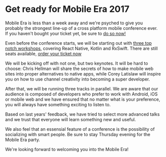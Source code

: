 Get ready for Mobile Era 2017
=============================

Mobile Era is less than a week away and we're psyched to give you probably the strongest line-up of a cross platform mobile conference ever. If you haven't bought your ticket yet, be sure to [do so now!](https://ti.to/mobile-era/2017)

Even before the conference starts, we will be starting out with [three top notch workshops](https://mobileera.rocks/workshops), covering React Native, Kotlin and RxSwift. There are still seats available, [order your ticket now](https://ti.to/mobile-era/2017)

We will be kicking off with not one, but two keynotes. It will be hard to choose: Chris Hellman will share the secrets of how to make mobile web sites into proper alternatives to native apps, while Corey Latislaw will inspire you on how to use channel creativity into becoming a super developer.

After that, we will be running three tracks in parallel. We are aware that our audience is composed of developers who prefer to work with Android, iOS or mobile web and we have ensured that no matter what is your preference, you will always have something exciting to listen to.

Based on last years' feedback, we have tried to select more advanced talks and we trust that everyone will learn something new and useful.

We also feel that an essensial feature of a conference is the possibility of socializing with smart people. Be sure to stay Thursday evening for the Mobile Era party.

We're looking forward to welcoming you into the Mobile Era!
